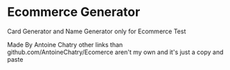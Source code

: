 Ecommerce Generator
=================
Card Generator and Name Generator only for Ecommerce Test

Made By Antoine Chatry other links than github.com/AntoineChatry/Ecomerce aren't my own and it's just a copy and paste

